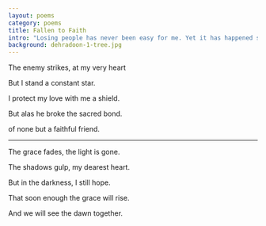 ```yaml
---
layout: poems
category: poems 
title: Fallen to Faith 
intro: "Losing people has never been easy for me. Yet it has happened so very often."
background: dehradoon-1-tree.jpg
---
```

The enemy strikes, at my very heart

But I stand a constant star.

I protect my love with me a shield.

But alas he broke the sacred bond.

of none but a faithful friend.

---

The grace fades, the light is gone.

The shadows gulp, my dearest heart.

But in the darkness, I still hope.

That soon enough the grace will rise.

And we will see the dawn together.


